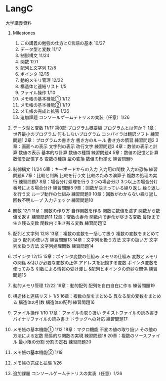 # LangC
大学講義資料

1. Milestones
   1. この講義の勉強の仕方とC言語の基本 10/27
   2. データ型と変数 11/17
   3. 制御構文 11/24
   4. 関数 12/1
   5. 配列と文字列 12/8
   6. ポインタ 12/15
   7. 動的メモリ管理 12/22
   8. 構造体と連結リスト 1/5
   9. ファイル操作 1/10
   10. メモ帳の基本機能① 1/12
   11. メモ帳の基本機能② 1/19
   12. メモ帳の完成と拡張 1/26
   13. 追加課題 コンソールゲームテトリスの実装（任意）1/26

2. データ型と変数 11/17
   第0部:プログラム概要編
   プログラムとは何か？
   1章：世界最小のプログラム
   何もしないプログラム
   コンパイラは翻訳ソフト
   練習問題1
   2章：プログラムの書き方
   書き方のルール
   書き方の慣習
   練習問題2
   3章：画面への表示
   文字列の表示
   改行文字
   練習問題3
   4章：数値の表示と計算
   数値の表示
   基本的な計算
   数値の種類
   練習問題4
   5章：数値の記憶と計算
   数値を記憶する
   変数の種類
   型の変換
   数値の桁揃え
   練習問題5

3. 制御構文 11/24
   6章：キーボードからの入力
   入力用の関数
   入力の恐怖
   練習問題6
   7章：比較と判断
   比較を行う文
   比較のための演算子
   複数の処理の実行
   練習問題7
   8章：場合分け処理を行う
   2つの場合分け
   3つ以上の場合分け
   番号による場合分け
   練習問題8
   9章：回数が決まっている繰り返し
   繰り返しを行う文
   ループ動作の仕組み
   練習問題9
   10章：回数がわからない繰り返し
   回数不明ループ
   入力チェック
   練習問題10

4. 関数 12/1
   11章：関数の作り方
   自作関数を作る
   関数に数値を渡す
   関数から数値を返す
   練習問題11
   12章：変数の寿命
   関数内で寿命が尽きる変数
   最後まで生き残る変数
   関数内で生き残る変数
   練習問題12

5. 配列と文字列 12/8
   13章：複数の変数を一括して扱う
   複数の変数をまとめて扱う
   配列の使い方
   練習問題13
   14章：文字列を扱う方法
   文字の扱い方
   文字列を扱う方法
   文字列処理関数
   練習問題14

6. ポインタ 12/15
   15章：ポインタ変数の仕組み
   メモリの仕組み
   変数とメモリの関係
   &付けが必要な変数の正体
   アドレスを記憶する変数
   ポインタ変数を使ってみる
   引数による情報の受け渡し
   &配列とポインタの奇妙な関係
   練習問題15

7. 動的メモリ管理 12/22
   19章：動的配列
   配列を自由自在に作る
   練習問題19

8. 構造体と連結リスト 1/5
   16章：複数の型をまとめる
   異なる型の変数をまとめる
   構造体の引数
   構造体の配列
   練習問題16

9. ファイル操作 1/10
   17章：ファイルの取り扱い
   テキストファイルの読み書き
   バイナリファイルの読み書き
   ドラッグへの対応
   練習問題17

10. メモ帳の基本機能① 1/12
   18章：マクロ機能
   不変の値の取り扱い
   その他の方法による定数
   簡易的な関数の実現
   練習問題18
   20章：複数のソースファイル
   最小限の分割
   分割の定石
   練習問題20

11. メモ帳の基本機能② 1/19
12. メモ帳の完成と拡張 1/26
13. 追加課題 コンソールゲームテトリスの実装（任意）1/26
